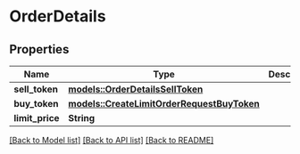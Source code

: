 # OrderDetails

## Properties

Name | Type | Description | Notes
------------ | ------------- | ------------- | -------------
**sell_token** | [**models::OrderDetailsSellToken**](OrderDetails_sellToken.md) |  | 
**buy_token** | [**models::CreateLimitOrderRequestBuyToken**](CreateLimitOrderRequest_buyToken.md) |  | 
**limit_price** | **String** |  | 

[[Back to Model list]](../README.md#documentation-for-models) [[Back to API list]](../README.md#documentation-for-api-endpoints) [[Back to README]](../README.md)


